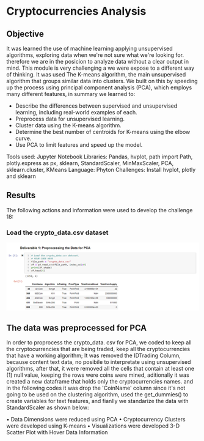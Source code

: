 # Cryptocurrencies Analysis

## Objective
It was learned the use of  machine learning applying unsupervised algorithms, exploring data when we're not sure what we're looking for. therefore we are in the posicion to analyze data without a clear output in mind. This module is very challenging a we were expose to a different way of thinking.
It was used The K-means algorithm, the main unsupervised algorithm that groups similar data into clusters. We built on this by speeding up the process using principal component analysis (PCA), which employs many different features, in summary we learned to: 
* Describe the differences between supervised and unsupervised learning, including real-world examples of each.
* Preprocess data for unsupervised learning.
* Cluster data using the K-means algorithm.
* Determine the best number of centroids for K-means using the elbow curve.
* Use PCA to limit features and speed up the model.

Tools used: Jupyter Notebook
Libraries: Pandas, hvplot, path import Path, plotly.express as px, sklearn, StandardScaler, MinMaxScaler, PCA, sklearn.cluster, KMeans
Language: Phyton
Challenges: Install hvplot, plotly and sklearn

## Results

The following actions and information were used to develop the challenge 18:
### Load the crypto_data.csv dataset

![this is an image](https://github.com/JJF1962/Cryptocurrencies/blob/main/images/Deliverable%201%20Load%20the%20crypto_data.csv%20dataset.PNG)

## The data was preprocessed for PCA
In order to proprocess the crypto_data. csv for PCA, we coded to keep all the cryptocurrencies that are being traded, keep all the cryptocurrencies that have a working algorithm; It was removed the IDTrading Column, because content text data, no posibile to interpretate using unsupervised algorithms, after that, it were removed all the cells that contain at least one (1) null value, keeping the rows were coins were mined, aditionally it was created a new dataframe that holds only the cryptocurrencies names. and in the following codes it was drop the 'CoinName' column since it's not going to be used on the clustering algorithm, used the get_dummies() to create variables for text features, and fianlly we standarize the data with StandardScaler as shown below:



•	Data Dimensions were reduced using PCA
•	Cryptocurrency Clusters were developed using K-means
•	Visualizations were developed
3-D Scatter Plot with Hover Data Information

